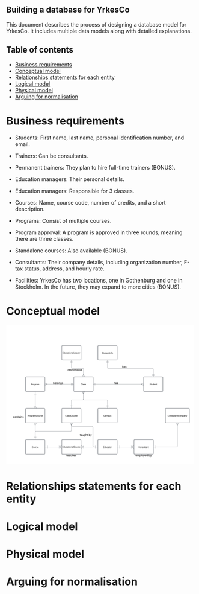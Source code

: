 ## Building a database for YrkesCo

This document describes the process of designing a database model for YrkesCo. It includes multiple data models along with detailed explanations.

## Table of contents
- [Business requirements](#business-requirements)
- [Conceptual model](#conceptual-model)
- [Relationships statements for each entity](#relationships-statements-for-each-entity)
- [Logical model](#logical-model)
- [Physical model](#physical-model)
- [Arguing for normalisation](#arguing-for-normalisation)

# Business requirements

- Students: First name, last name, personal identification number, and email.

- Trainers: Can be consultants.

- Permanent trainers: They plan to hire full-time trainers (BONUS).

- Education managers: Their personal details.

- Education managers: Responsible for 3 classes.

- Courses: Name, course code, number of credits, and a short description.

- Programs: Consist of multiple courses.

- Program approval: A program is approved in three rounds, meaning there are three classes.

- Standalone courses: Also available (BONUS).

- Consultants: Their company details, including organization number, F-tax status, address, and hourly rate.

- Facilities: YrkesCo has two locations, one in Gothenburg and one in Stockholm. In the future, they may expand to more cities (BONUS).

# Conceptual model

<img src = "./yh_labb_assets/conceptual_diagram.png" width=500>

# Relationships statements for each entity

# Logical model

# Physical model

# Arguing for normalisation